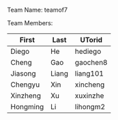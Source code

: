 
Team Name: teamof7


Team Members:

|First		|Last			|UTorid|
|---------|---------|------|
|Diego    |He       |hediego|
|Cheng    |Gao      |gaochen8|
|Jiasong  |Liang    |liang101|
|Chengyu  |Xin      |xincheng|
|Xinzheng |Xu       |xuxinzhe|
|Hongming |Li       |lihongm2|
